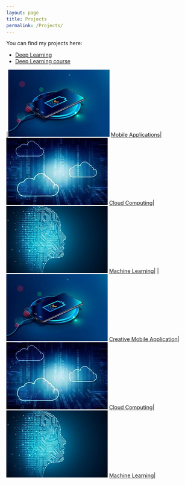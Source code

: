 ```yaml
---
layout: page
title: Projects
permalink: /Projects/
---
```


You can find my projects here:
- [Deep Learning](https://github.com/farshadsafavi/DeepLearning/)
- [Deep Learning course](https://github.com/farshadsafavi/deep-learning-v2-pytorch)

|![Mobile Application](assets/Mobile.jpg) [Mobile Applications](https://github.com/farshadsafavi/Android-Applications/)|![Cloud Computing](assets/Cloud.jpg) [Cloud Computing](https://github.com/farshadsafavi/Cloud-Computing/)|![Machine Learning](assets/Machine.jpg) [Machine Learning](https://github.com/farshadsafavi/MachineLearning/)|
|![Mobile Application](assets/Mobile.jpg) [Creative Mobile Application](https://github.com/farshadsafavi/Android-Applications/)|![Cloud Computing](assets/Cloud.jpg) [Cloud Computing](https://github.com/farshadsafavi/Cloud-Computing/)|![Machine Learning](assets/Machine.jpg) [Machine Learning](https://github.com/farshadsafavi/MachineLearning/)|
